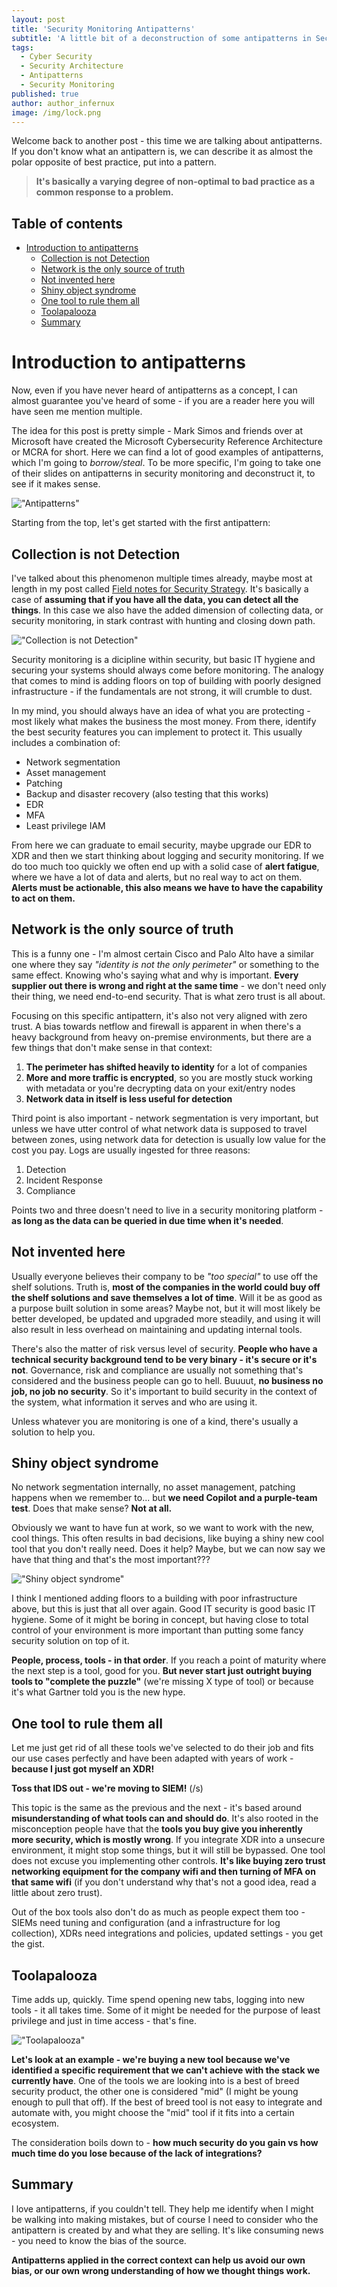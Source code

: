 ```yaml
---
layout: post
title: 'Security Monitoring Antipatterns'
subtitle: 'A little bit of a deconstruction of some antipatterns in Security Operations'
tags:
  - Cyber Security
  - Security Architecture
  - Antipatterns
  - Security Monitoring
published: true
author: author_infernux
image: /img/lock.png
---
```


Welcome back to another post - this time we are talking about antipatterns. If you don't know what an antipattern is, we can describe it as almost the polar opposite of best practice, put into a pattern.  

> **It's basically a varying degree of non-optimal to bad practice as a common response to a problem.**

## Table of contents

- [Introduction to antipatterns](#introduction-to-antipatterns)
  - [Collection is not Detection](#collection-is-not-detection)
  - [Network is the only source of truth](#network-is-the-only-source-of-truth)
  - [Not invented here](#not-invented-here)
  - [Shiny object syndrome](#shiny-object-syndrome)
  - [One tool to rule them all](#one-tool-to-rule-them-all)
  - [Toolapalooza](#toolapalooza)
  - [Summary](#summary)

# Introduction to antipatterns

Now, even if you have never heard of antipatterns as a concept, I can almost guarantee you've heard of some - if you are a reader here you will have seen me mention multiple.

The idea for this post is pretty simple - Mark Simos and friends over at Microsoft have created the Microsoft Cybersecurity Reference Architecture or MCRA for short. Here we can find a lot of good examples of antipatterns, which I'm going to *borrow/steal*. To be more specific, I'm going to take one of their slides on antipatterns in security monitoring and deconstruct it, to see if it makes sense.

!["Antipatterns"](/img/antipatterns.png)

Starting from the top, let's get started with the first antipattern:

## Collection is not Detection

I've talked about this phenomenon multiple times already, maybe most at length in my post called [Field notes for Security Strategy](https://www.infernux.no/SecurityStrategy/). It's basically a case of **assuming that if you have all the data, you can detect all the things**. In this case we also have the added dimension of collecting data, or security monitoring, in stark contrast with hunting and closing down path.  

!["Collection is not Detection"](/img/allthethings.jpg)

Security monitoring is a dicipline within security, but basic IT hygiene and securing your systems should always come before monitoring. The analogy that comes to mind is adding floors on top of building with poorly designed infrastructure - if the fundamentals are not strong, it will crumble to dust.  

In my mind, you should always have an idea of what you are protecting - most likely what makes the business the most money. From there, identify the best security features you can implement to protect it. This usually includes a combination of:

- Network segmentation
- Asset management
- Patching
- Backup and disaster recovery (also testing that this works)
- EDR
- MFA
- Least privilege IAM

From here we can graduate to email security, maybe upgrade our EDR to XDR and then we start thinking about logging and security monitoring. If we do too much too quickly we often end up with a solid case of **alert fatigue**, where we have a lot of data and alerts, but no real way to act on them. **Alerts must be actionable, this also means we have to have the capability to act on them.**  

## Network is the only source of truth

This is a funny one - I'm almost certain Cisco and Palo Alto have a similar one where they say *"identity is not the only perimeter"* or something to the same effect. Knowing who's saying what and why is important. **Every supplier out there is wrong and right at the same time** - we don't need only their thing, we need end-to-end security. That is what zero trust is all about.

Focusing on this specific antipattern, it's also not very aligned with zero trust. A bias towards netflow and firewall is apparent in when there's a heavy background from heavy on-premise environments, but there are a few things that don't make sense in that context:

1. **The perimeter has shifted heavily to identity** for a lot of companies
2. **More and more traffic is encrypted**, so you are mostly stuck working with metadata or you're decrypting data on your exit/entry nodes
3. **Network data in itself is less useful for detection**

Third point is also important - network segmentation is very important, but unless we have utter control of what network data is supposed to travel between zones, using network data for detection is usually low value for the cost you pay. Logs are usually ingested for three reasons:

1. Detection
2. Incident Response
3. Compliance

Points two and three doesn't need to live in a security monitoring platform - **as long as the data can be queried in due time when it's needed**.

## Not invented here

Usually everyone believes their company to be *"too special"* to use off the shelf solutions. Truth is, **most of the companies in the world could buy off the shelf solutions and save themselves a lot of time**. Will it be as good as a purpose built solution in some areas? Maybe not, but it will most likely be better developed, be updated and upgraded more steadily, and using it will also result in less overhead on maintaining and updating internal tools.

There's also the matter of risk versus level of security. **People who have a technical security background tend to be very binary - it's secure or it's not**. Governance, risk and compliance are usually not something that's considered and the business people can go to hell. Buuuut, **no business no job, no job no security**. So it's important to build security in the context of the system, what information it serves and who are using it.

Unless whatever you are monitoring is one of a kind, there's usually a solution to help you.

## Shiny object syndrome

No network segmentation internally, no asset management, patching happens when we remember to... but **we need Copilot and a purple-team test**. Does that make sense? **Not at all.**  

Obviously we want to have fun at work, so we want to work with the new, cool things. This often results in bad decisions, like buying a shiny new cool tool that you don't really need. Does it help? Maybe, but we can now say we have that thing and that's the most important???

!["Shiny object syndrome"](/img/shiny.png)

I think I mentioned adding floors to a building with poor infrastructure above, but this is just that all over again. Good IT security is good basic IT hygiene. Some of it might be boring in concept, but having close to total control of your environment is more important than putting some fancy security solution on top of it.  

**People, process, tools - in that order**. If you reach a point of maturity where the next step is a tool, good for you. **But never start just outright buying tools to "complete the puzzle"** (we're missing X type of tool) or because it's what Gartner told you is the new hype.

## One tool to rule them all

Let me just get rid of all these tools we've selected to do their job and fits our use cases perfectly and have been adapted with years of work - **because I just got myself an XDR!**

**Toss that IDS out - we're moving to SIEM!** (/s)

This topic is the same as the previous and the next - it's based around **misunderstanding of what tools can and should do**. It's also rooted in the misconception people have that the **tools you buy give you inherently more security, which is mostly wrong**. If you integrate XDR into a unsecure environment, it might stop some things, but it will still be bypassed. One tool does not excuse you implementing other controls. **It's like buying zero trust networking equipment for the company wifi and then turning of MFA on that same wifi** (if you don't understand why that's not a good idea, read a little about zero trust).  

Out of the box tools also don't do as much as people expect them too - SIEMs need tuning and configuration (and a infrastructure for log collection), XDRs need integrations and policies, updated settings - you get the gist.  

## Toolapalooza

Time adds up, quickly. Time spend opening new tabs, logging into new tools - it all takes time. Some of it might be needed for the purpose of least privilege and just in time access - that's fine.

!["Toolapalooza"](/img/toolapalooza.gif)

**Let's look at an example - we're buying a new tool because we've identified a specific requirement that we can't achieve with the stack we currently have**. One of the tools we are looking into is a best of breed security product, the other one is considered "mid" (I might be young enough to pull that off). If the best of breed tool is not easy to integrate and automate with, you might choose the "mid" tool if it fits into a certain ecosystem.  

The consideration boils down to - **how much security do you gain vs how much time do you lose because of the lack of integrations?**  

## Summary

I love antipatterns, if you couldn't tell. They help me identify when I might be walking into making mistakes, but of course I need to consider who the antipattern is created by and what they are selling. It's like consuming news - you need to know the bias of the source.

**Antipatterns applied in the correct context can help us avoid our own bias, or our own wrong understanding of how we thought things work.**  
